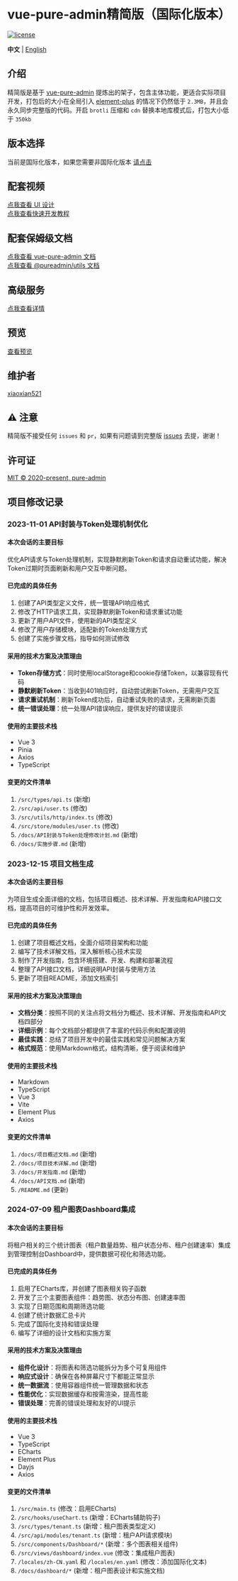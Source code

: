 <h1>vue-pure-admin精简版（国际化版本）</h1>

[![license](https://img.shields.io/github/license/pure-admin/vue-pure-admin.svg)](LICENSE)

**中文** | [English](./README.en-US.md)

## 介绍

精简版是基于 [vue-pure-admin](https://github.com/pure-admin/vue-pure-admin) 提炼出的架子，包含主体功能，更适合实际项目开发，打包后的大小在全局引入 [element-plus](https://element-plus.org) 的情况下仍然低于 `2.3MB`，并且会永久同步完整版的代码。开启 `brotli` 压缩和 `cdn` 替换本地库模式后，打包大小低于 `350kb`

## 版本选择

当前是国际化版本，如果您需要非国际化版本 [请点击](https://github.com/pure-admin/pure-admin-thin)

## 配套视频

[点我查看 UI 设计](https://www.bilibili.com/video/BV17g411T7rq)  
[点我查看快速开发教程](https://www.bilibili.com/video/BV1kg411v7QT)

## 配套保姆级文档

[点我查看 vue-pure-admin 文档](https://pure-admin.cn/)  
[点我查看 @pureadmin/utils 文档](https://pure-admin-utils.netlify.app)

## 高级服务

[点我查看详情](https://pure-admin.cn/pages/service/)

## 预览

[查看预览](https://pure-admin-thin.netlify.app/#/login)

## 维护者

[xiaoxian521](https://github.com/xiaoxian521)

## ⚠️ 注意

精简版不接受任何 `issues` 和 `pr`，如果有问题请到完整版 [issues](https://github.com/pure-admin/vue-pure-admin/issues/new/choose) 去提，谢谢！

## 许可证

[MIT © 2020-present, pure-admin](./LICENSE)

## 项目修改记录

### 2023-11-01 API封装与Token处理机制优化

#### 本次会话的主要目标
优化API请求与Token处理机制，实现静默刷新Token和请求自动重试功能，解决Token过期时页面刷新和用户交互中断问题。

#### 已完成的具体任务
1. 创建了API类型定义文件，统一管理API响应格式
2. 修改了HTTP请求工具，实现静默刷新Token和请求重试功能
3. 更新了用户API文件，使用新的API类型定义
4. 修改了用户存储模块，适配新的Token处理方式
5. 创建了实施步骤文档，指导如何测试修改

#### 采用的技术方案及决策理由
- **Token存储方式**：同时使用localStorage和cookie存储Token，以兼容现有代码
- **静默刷新Token**：当收到401响应时，自动尝试刷新Token，无需用户交互
- **请求重试机制**：刷新Token成功后，自动重试失败的请求，无需刷新页面
- **统一错误处理**：统一处理API错误响应，提供友好的错误提示

#### 使用的主要技术栈
- Vue 3
- Pinia
- Axios
- TypeScript

#### 变更的文件清单
1. `/src/types/api.ts` (新增)
2. `/src/api/user.ts` (修改)
3. `/src/utils/http/index.ts` (修改)
4. `/src/store/modules/user.ts` (修改)
5. `/docs/API封装与Token处理修改计划.md` (新增)
6. `/docs/实施步骤.md` (新增)

### 2023-12-15 项目文档生成

#### 本次会话的主要目标
为项目生成全面详细的文档，包括项目概述、技术详解、开发指南和API接口文档，提高项目的可维护性和开发效率。

#### 已完成的具体任务
1. 创建了项目概述文档，全面介绍项目架构和功能
2. 编写了技术详解文档，深入解析核心技术实现
3. 制作了开发指南，包含环境搭建、开发、构建和部署流程
4. 整理了API接口文档，详细说明API封装与使用方法
5. 更新了项目README，添加文档索引

#### 采用的技术方案及决策理由
- **文档分类**：按照不同的关注点将文档分为概述、技术详解、开发指南和API文档四部分
- **详细示例**：每个文档部分都提供了丰富的代码示例和配置说明
- **最佳实践**：总结了项目开发中的最佳实践和常见问题解决方案
- **格式规范**：使用Markdown格式，结构清晰，便于阅读和维护

#### 使用的主要技术栈
- Markdown
- TypeScript
- Vue 3
- Vite
- Element Plus
- Axios

#### 变更的文件清单
1. `/docs/项目概述文档.md` (新增)
2. `/docs/项目技术详解.md` (新增)
3. `/docs/开发指南.md` (新增)
4. `/docs/API文档.md` (新增)
5. `/README.md` (更新)

### 2024-07-09 租户图表Dashboard集成

#### 本次会话的主要目标
将租户相关的三个统计图表（租户数量趋势、租户状态分布、租户创建速率）集成到管理控制台Dashboard中，提供数据可视化和筛选功能。

#### 已完成的具体任务
1. 启用了ECharts库，并创建了图表相关钩子函数
2. 开发了三个主要图表组件：趋势图、状态分布图、创建速率图
3. 实现了日期范围和周期筛选功能
4. 创建了统计数据汇总卡片
5. 完成了国际化支持和错误处理
6. 编写了详细的设计文档和实施方案

#### 采用的技术方案及决策理由
- **组件化设计**：将图表和筛选功能拆分为多个可复用组件
- **响应式设计**：确保在各种屏幕尺寸下都能正常显示
- **统一数据流**：使用容器组件统一管理数据和状态
- **性能优化**：实现数据缓存和按需渲染，提高性能
- **错误处理**：完善的错误处理和友好的UI提示

#### 使用的主要技术栈
- Vue 3
- TypeScript
- ECharts
- Element Plus
- Dayjs
- Axios

#### 变更的文件清单
1. `/src/main.ts` (修改：启用ECharts)
2. `/src/hooks/useChart.ts` (新增：ECharts辅助钩子)
3. `/src/types/tenant.ts` (新增：租户图表类型定义)
4. `/src/api/modules/tenant.ts` (新增：租户API请求模块)
5. `/src/components/Dashboard/*` (新增：多个图表相关组件)
6. `/src/views/dashboard/index.vue` (修改：集成租户图表)
7. `/locales/zh-CN.yaml` 和 `/locales/en.yaml` (修改：添加国际化文本)
8. `/docs/dashboard/*` (新增：租户图表设计和实施文档)
